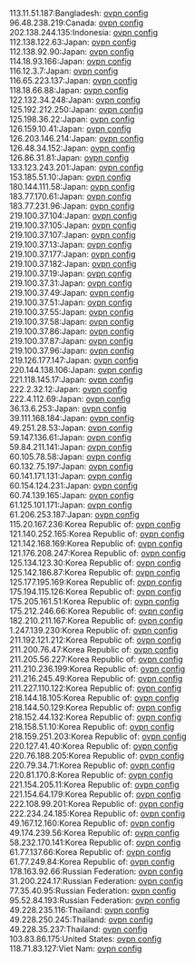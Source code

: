 113.11.51.187:Bangladesh: [ovpn config](vpn/113_11_51_187.ovpn)  
96.48.238.219:Canada: [ovpn config](vpn/96_48_238_219.ovpn)  
202.138.244.135:Indonesia: [ovpn config](vpn/202_138_244_135.ovpn)  
112.138.122.63:Japan: [ovpn config](vpn/112_138_122_63.ovpn)  
112.138.92.90:Japan: [ovpn config](vpn/112_138_92_90.ovpn)  
114.18.93.166:Japan: [ovpn config](vpn/114_18_93_166.ovpn)  
116.12.3.7:Japan: [ovpn config](vpn/116_12_3_7.ovpn)  
116.65.223.137:Japan: [ovpn config](vpn/116_65_223_137.ovpn)  
118.18.66.88:Japan: [ovpn config](vpn/118_18_66_88.ovpn)  
122.132.34.248:Japan: [ovpn config](vpn/122_132_34_248.ovpn)  
125.192.212.250:Japan: [ovpn config](vpn/125_192_212_250.ovpn)  
125.198.36.22:Japan: [ovpn config](vpn/125_198_36_22.ovpn)  
126.159.10.41:Japan: [ovpn config](vpn/126_159_10_41.ovpn)  
126.203.146.214:Japan: [ovpn config](vpn/126_203_146_214.ovpn)  
126.48.34.152:Japan: [ovpn config](vpn/126_48_34_152.ovpn)  
126.86.31.81:Japan: [ovpn config](vpn/126_86_31_81.ovpn)  
133.123.243.201:Japan: [ovpn config](vpn/133_123_243_201.ovpn)  
153.185.51.10:Japan: [ovpn config](vpn/153_185_51_10.ovpn)  
180.144.111.58:Japan: [ovpn config](vpn/180_144_111_58.ovpn)  
183.77.170.61:Japan: [ovpn config](vpn/183_77_170_61.ovpn)  
183.77.231.96:Japan: [ovpn config](vpn/183_77_231_96.ovpn)  
219.100.37.104:Japan: [ovpn config](vpn/219_100_37_104.ovpn)  
219.100.37.105:Japan: [ovpn config](vpn/219_100_37_105.ovpn)  
219.100.37.107:Japan: [ovpn config](vpn/219_100_37_107.ovpn)  
219.100.37.13:Japan: [ovpn config](vpn/219_100_37_13.ovpn)  
219.100.37.177:Japan: [ovpn config](vpn/219_100_37_177.ovpn)  
219.100.37.182:Japan: [ovpn config](vpn/219_100_37_182.ovpn)  
219.100.37.19:Japan: [ovpn config](vpn/219_100_37_19.ovpn)  
219.100.37.31:Japan: [ovpn config](vpn/219_100_37_31.ovpn)  
219.100.37.49:Japan: [ovpn config](vpn/219_100_37_49.ovpn)  
219.100.37.51:Japan: [ovpn config](vpn/219_100_37_51.ovpn)  
219.100.37.55:Japan: [ovpn config](vpn/219_100_37_55.ovpn)  
219.100.37.58:Japan: [ovpn config](vpn/219_100_37_58.ovpn)  
219.100.37.86:Japan: [ovpn config](vpn/219_100_37_86.ovpn)  
219.100.37.87:Japan: [ovpn config](vpn/219_100_37_87.ovpn)  
219.100.37.96:Japan: [ovpn config](vpn/219_100_37_96.ovpn)  
219.126.177.147:Japan: [ovpn config](vpn/219_126_177_147.ovpn)  
220.144.138.106:Japan: [ovpn config](vpn/220_144_138_106.ovpn)  
221.118.145.17:Japan: [ovpn config](vpn/221_118_145_17.ovpn)  
222.2.32.12:Japan: [ovpn config](vpn/222_2_32_12.ovpn)  
222.4.112.69:Japan: [ovpn config](vpn/222_4_112_69.ovpn)  
36.13.6.253:Japan: [ovpn config](vpn/36_13_6_253.ovpn)  
39.111.168.184:Japan: [ovpn config](vpn/39_111_168_184.ovpn)  
49.251.28.53:Japan: [ovpn config](vpn/49_251_28_53.ovpn)  
59.147.136.61:Japan: [ovpn config](vpn/59_147_136_61.ovpn)  
59.84.211.141:Japan: [ovpn config](vpn/59_84_211_141.ovpn)  
60.105.78.58:Japan: [ovpn config](vpn/60_105_78_58.ovpn)  
60.132.75.197:Japan: [ovpn config](vpn/60_132_75_197.ovpn)  
60.141.171.131:Japan: [ovpn config](vpn/60_141_171_131.ovpn)  
60.154.124.231:Japan: [ovpn config](vpn/60_154_124_231.ovpn)  
60.74.139.165:Japan: [ovpn config](vpn/60_74_139_165.ovpn)  
61.125.101.171:Japan: [ovpn config](vpn/61_125_101_171.ovpn)  
61.206.253.187:Japan: [ovpn config](vpn/61_206_253_187.ovpn)  
115.20.167.236:Korea Republic of: [ovpn config](vpn/115_20_167_236.ovpn)  
121.140.252.165:Korea Republic of: [ovpn config](vpn/121_140_252_165.ovpn)  
121.142.168.169:Korea Republic of: [ovpn config](vpn/121_142_168_169.ovpn)  
121.176.208.247:Korea Republic of: [ovpn config](vpn/121_176_208_247.ovpn)  
125.134.123.30:Korea Republic of: [ovpn config](vpn/125_134_123_30.ovpn)  
125.142.186.87:Korea Republic of: [ovpn config](vpn/125_142_186_87.ovpn)  
125.177.195.169:Korea Republic of: [ovpn config](vpn/125_177_195_169.ovpn)  
175.194.115.126:Korea Republic of: [ovpn config](vpn/175_194_115_126.ovpn)  
175.205.161.51:Korea Republic of: [ovpn config](vpn/175_205_161_51.ovpn)  
175.212.246.66:Korea Republic of: [ovpn config](vpn/175_212_246_66.ovpn)  
182.210.211.167:Korea Republic of: [ovpn config](vpn/182_210_211_167.ovpn)  
1.247.139.230:Korea Republic of: [ovpn config](vpn/1_247_139_230.ovpn)  
211.192.121.212:Korea Republic of: [ovpn config](vpn/211_192_121_212.ovpn)  
211.200.76.47:Korea Republic of: [ovpn config](vpn/211_200_76_47.ovpn)  
211.205.56.227:Korea Republic of: [ovpn config](vpn/211_205_56_227.ovpn)  
211.210.236.199:Korea Republic of: [ovpn config](vpn/211_210_236_199.ovpn)  
211.216.245.49:Korea Republic of: [ovpn config](vpn/211_216_245_49.ovpn)  
211.227.110.122:Korea Republic of: [ovpn config](vpn/211_227_110_122.ovpn)  
218.144.18.105:Korea Republic of: [ovpn config](vpn/218_144_18_105.ovpn)  
218.144.50.129:Korea Republic of: [ovpn config](vpn/218_144_50_129.ovpn)  
218.152.44.132:Korea Republic of: [ovpn config](vpn/218_152_44_132.ovpn)  
218.158.51.10:Korea Republic of: [ovpn config](vpn/218_158_51_10.ovpn)  
218.159.251.203:Korea Republic of: [ovpn config](vpn/218_159_251_203.ovpn)  
220.127.41.40:Korea Republic of: [ovpn config](vpn/220_127_41_40.ovpn)  
220.76.188.205:Korea Republic of: [ovpn config](vpn/220_76_188_205.ovpn)  
220.79.34.71:Korea Republic of: [ovpn config](vpn/220_79_34_71.ovpn)  
220.81.170.8:Korea Republic of: [ovpn config](vpn/220_81_170_8.ovpn)  
221.154.205.11:Korea Republic of: [ovpn config](vpn/221_154_205_11.ovpn)  
221.154.64.179:Korea Republic of: [ovpn config](vpn/221_154_64_179.ovpn)  
222.108.99.201:Korea Republic of: [ovpn config](vpn/222_108_99_201.ovpn)  
222.234.24.185:Korea Republic of: [ovpn config](vpn/222_234_24_185.ovpn)  
49.167.12.160:Korea Republic of: [ovpn config](vpn/49_167_12_160.ovpn)  
49.174.239.56:Korea Republic of: [ovpn config](vpn/49_174_239_56.ovpn)  
58.232.170.141:Korea Republic of: [ovpn config](vpn/58_232_170_141.ovpn)  
61.77.137.66:Korea Republic of: [ovpn config](vpn/61_77_137_66.ovpn)  
61.77.249.84:Korea Republic of: [ovpn config](vpn/61_77_249_84.ovpn)  
178.163.92.66:Russian Federation: [ovpn config](vpn/178_163_92_66.ovpn)  
31.200.224.17:Russian Federation: [ovpn config](vpn/31_200_224_17.ovpn)  
77.35.40.95:Russian Federation: [ovpn config](vpn/77_35_40_95.ovpn)  
95.52.84.193:Russian Federation: [ovpn config](vpn/95_52_84_193.ovpn)  
49.228.235.116:Thailand: [ovpn config](vpn/49_228_235_116.ovpn)  
49.228.250.245:Thailand: [ovpn config](vpn/49_228_250_245.ovpn)  
49.228.35.237:Thailand: [ovpn config](vpn/49_228_35_237.ovpn)  
103.83.86.175:United States: [ovpn config](vpn/103_83_86_175.ovpn)  
118.71.83.127:Viet Nam: [ovpn config](vpn/118_71_83_127.ovpn)  

